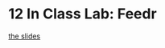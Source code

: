 <h1>12 In Class Lab: Feedr</h1>

[the slides](https://joncancode.github.io/general_assembly_javascript_2019/12/index.html "slides")


